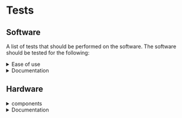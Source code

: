 # Tests

## Software

A list of tests that should be performed on the software. The software should be tested for the following:

<details>
<summary>Ease of use</summary>

- [ ] An enduser should be able to use the software without any prior knowledge
  - [ ] An enduser should be able to look and the website and know how to controll the ledstrips
  - [ ] An enduser should be able to look at the website and know how to change the settings
  - [ ] An enduser should be able to look at the website and know how to change the color of the ledstrips
  - [ ] An enduser should be able to look at the website and know how to change the brightness of the ledstrips
  - [ ] An enduser should be able to look at the website and know how to change the speed of the ledstrips
  - [ ] An enduser should be able to look at the website and know how to change the mode of the ledstrips
  - [ ] An enduser should be able to look at the website and know how to change the direction of the ledstrips
  - [ ] An enduser should be able to look at the website and know how to split a ledstrip in multiple segments
  - [ ] An enduser should be able to look at the website and know how to change the color of a segment
  - [ ] An enduser should be able to look at the website and know how to change the color of a whole ledstrip
- [ ] The software should be easy to install
  - [ ] An step by step installation guide should be available
  - [ ] Someone with basic knowledge of computers should be able to install the software
  - [ ] After setting up the config files the software should be able to start with one command
- [ ] The software should be easy to configure
  - [ ] A step by step configuration guide should be available with with files to edit and what to edit

</details>

<details>
<summary>Documentation</summary>

- [ ] The website should have a README.md file
  - [ ] The README.md file should contain a description of the software
  - [ ] The README.md file should contain the technologies used
  - [ ] The README.md file should contain some screenshots of the website
- [ ] The backend should have a README.md file
- [ ] There shoud be a docs folder with a README.md file

</details>

## Hardware

<details>
<summary>components</summary>

- [ ] The converter should convert the 24V input into 5V output
- [ ] The level shifter should be able to make the 3.3V signal into a 5V signal
- [ ] The electrical supply should be able to power all the 5 ledstrips
- [ ] Test the ledstrips
  - [ ] Test the max current of the ledstrips
  - [ ] Check the required voltage of the ledstrips
- [ ] Test if the ESP sends a signal
- [ ] Test if the ledstrips are working with the signal
  - [ ] Check if the signal at the end is 5V
  - [ ] Check if u get the right effect on the ledstrips
- [ ] Test if everything works

</details>

<details>
<summary>Documentation</summary>

- [ ] The signals of the hardware should be documented with scope images

</details>
